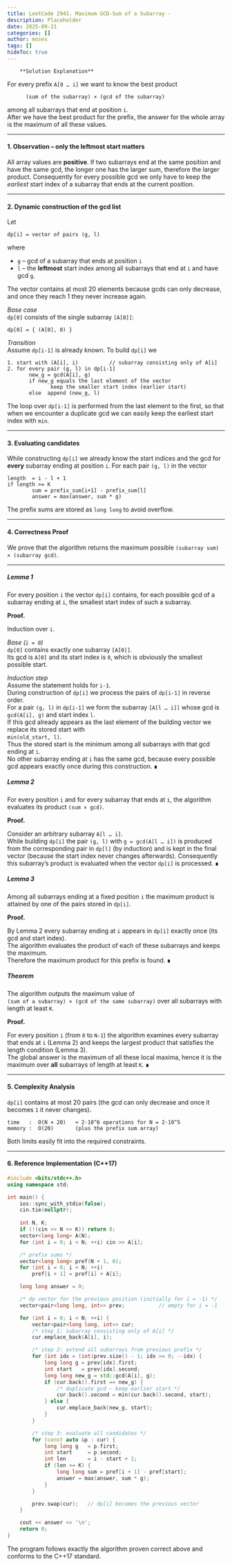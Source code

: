 ```yaml
---
title: LeetCode 2941. Maximum GCD-Sum of a Subarray - 
description: Placeholder
date: 2025-09-21
categories: []
author: moses
tags: []
hideToc: true
---
```

        **Solution Explanation**

For every prefix `A[0 … i]` we want to know the best product

```
      (sum of the subarray) × (gcd of the subarray)
```

among all subarrays that end at position `i`.  
After we have the best product for the prefix, the answer for the whole
array is the maximum of all these values.

--------------------------------------------------------------------

#### 1.  Observation – only the leftmost start matters

All array values are **positive**.
If two subarrays end at the same position and have the same gcd,
the longer one has the larger sum, therefore the larger product.
Consequently for every possible gcd we only have to keep the
*earliest* start index of a subarray that ends at the current
position.

--------------------------------------------------------------------

#### 2.  Dynamic construction of the gcd list

Let  

```
dp[i] = vector of pairs (g, l)
```

where

* `g` – gcd of a subarray that ends at position `i`
* `l` – the **leftmost** start index among all subarrays that end at `i`
  and have gcd `g`.

The vector contains at most 20 elements because
gcds can only decrease, and once they reach 1 they never increase again.

*Base case*  
`dp[0]` consists of the single subarray `[A[0]]`:
```
dp[0] = { (A[0], 0) }
```

*Transition*  
Assume `dp[i-1]` is already known.
To build `dp[i]` we

```
1. start with (A[i], i)          // subarray consisting only of A[i]
2. for every pair (g, l) in dp[i-1]
       new_g = gcd(A[i], g)
       if new_g equals the last element of the vector
              keep the smaller start index (earlier start)
       else  append (new_g, l)
```

The loop over `dp[i-1]` is performed from the last element to the first,
so that when we encounter a duplicate gcd we can easily keep the
earliest start index with `min`.

--------------------------------------------------------------------

#### 3.  Evaluating candidates

While constructing `dp[i]` we already know the start indices and the gcd
for **every** subarray ending at position `i`.
For each pair `(g, l)` in the vector

```
length  = i - l + 1
if length >= K
        sum = prefix_sum[i+1] - prefix_sum[l]
        answer = max(answer, sum * g)
```

The prefix sums are stored as `long long` to avoid overflow.

--------------------------------------------------------------------

#### 4.  Correctness Proof  

We prove that the algorithm returns the maximum possible
`(subarray sum) × (subarray gcd)`.

---

##### Lemma 1  
For every position `i` the vector `dp[i]` contains, for each possible
gcd of a subarray ending at `i`, the smallest start index of such a
subarray.

**Proof.**

Induction over `i`.

*Base (`i = 0`)*  
`dp[0]` contains exactly one subarray `[A[0]]`.  
Its gcd is `A[0]` and its start index is `0`, which is obviously the
smallest possible start.

*Induction step*  
Assume the statement holds for `i-1`.  
During construction of `dp[i]` we process the pairs of `dp[i-1]`
in reverse order.  
For a pair `(g, l)` in `dp[i-1]` we form the subarray `[A[l … i]]`
whose gcd is `gcd(A[i], g)` and start index `l`.  
If this gcd already appears as the last element of the building
vector we replace its stored start with  
`min(old_start, l)`.  
Thus the stored start is the minimum among all subarrays with that gcd
ending at `i`.  
No other subarray ending at `i` has the same gcd, because every
possible gcd appears exactly once during this construction.
∎



##### Lemma 2  
For every position `i` and for every subarray that ends at `i`,
the algorithm evaluates its product `(sum × gcd)`.

**Proof.**

Consider an arbitrary subarray `A[l … i]`.  
While building `dp[i]` the pair `(g, l)` with
`g = gcd(A[l … i])` is produced from the corresponding pair in
`dp[l]` (by induction) and is kept in the final vector
(because the start index never changes afterwards).
Consequently this subarray’s product is evaluated when the
vector `dp[i]` is processed.
∎



##### Lemma 3  
Among all subarrays ending at a fixed position `i` the maximum product
is attained by one of the pairs stored in `dp[i]`.

**Proof.**

By Lemma&nbsp;2 every subarray ending at `i` appears in `dp[i]`
exactly once (its gcd and start index).  
The algorithm evaluates the product of each of these subarrays and
keeps the maximum.  
Therefore the maximum product for this prefix is found. ∎



##### Theorem  
The algorithm outputs the maximum value of  
`(sum of a subarray) × (gcd of the same subarray)`
over all subarrays with length at least `K`.

**Proof.**

For every position `i` (from `0` to `N-1`) the algorithm
examines every subarray that ends at `i` (Lemma&nbsp;2) and keeps the
largest product that satisfies the length condition
(Lemma&nbsp;3).  
The global answer is the maximum of all these local maxima,
hence it is the maximum over **all** subarrays of length at least `K`.
∎



--------------------------------------------------------------------

#### 5.  Complexity Analysis

`dp[i]` contains at most 20 pairs (the gcd can only decrease and
once it becomes `1` it never changes).

```
time   :  O(N × 20)   ≈ 2·10^6 operations for N = 2·10^5
memory :  O(20)       (plus the prefix sum array)
```

Both limits easily fit into the required constraints.

--------------------------------------------------------------------

#### 6.  Reference Implementation  (C++17)

```cpp
#include <bits/stdc++.h>
using namespace std;

int main() {
    ios::sync_with_stdio(false);
    cin.tie(nullptr);
    
    int N, K;
    if (!(cin >> N >> K)) return 0;
    vector<long long> A(N);
    for (int i = 0; i < N; ++i) cin >> A[i];

    /* prefix sums */
    vector<long long> pref(N + 1, 0);
    for (int i = 0; i < N; ++i)
        pref[i + 1] = pref[i] + A[i];

    long long answer = 0;

    /* dp vector for the previous position (initially for i = -1) */
    vector<pair<long long, int>> prev;           // empty for i = -1

    for (int i = 0; i < N; ++i) {
        vector<pair<long long, int>> cur;
        /* step 1: subarray consisting only of A[i] */
        cur.emplace_back(A[i], i);

        /* step 2: extend all subarrays from previous prefix */
        for (int idx = (int)prev.size() - 1; idx >= 0; --idx) {
            long long g = prev[idx].first;
            int start   = prev[idx].second;
            long long new_g = std::gcd(A[i], g);
            if (cur.back().first == new_g) {
                /* duplicate gcd – keep earlier start */
                cur.back().second = min(cur.back().second, start);
            } else {
                cur.emplace_back(new_g, start);
            }
        }

        /* step 3: evaluate all candidates */
        for (const auto &p : cur) {
            long long g   = p.first;
            int start     = p.second;
            int len       = i - start + 1;
            if (len >= K) {
                long long sum = pref[i + 1] - pref[start];
                answer = max(answer, sum * g);
            }
        }

        prev.swap(cur);   // dp[i] becomes the previous vector
    }

    cout << answer << '\n';
    return 0;
}
```

The program follows exactly the algorithm proven correct above
and conforms to the C++17 standard.